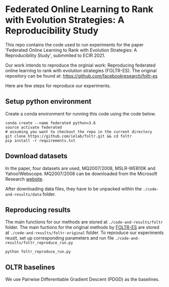 # Federated Online Learning to Rank with Evolution Strategies: A Reproducibility Study

This repo contains the code used to run experiments for the paper 'Federated Online Learning to Rank with Evolution Strategies: A Reproducibility Study', submmited to ECIR 2021.

Our work intends to reproduce the orginial work: Reproducing federated online learning to rank with evolution strategies (FOLTR-ES). The original repository can be found at: https://github.com/facebookresearch/foltr-es

Here are few steps for reproduce our experiments.

## Setup python environment
Create a conda environment for running this code using the code below.

````
conda create --name federated python=3.6
source activate federated
# assuming you want to checkout the repo in the current directory
git clone https://github.com/ielab/foltr.git && cd foltr
pip install -r requirements.txt 
````

## Download datasets
In the paper, four datasets are used, MQ2007/2008, MSLR-WEB10K and Yahoo!Webscope.
MQ2007/2008 can be downloaded from the Microsoft Research [website](https://www.microsoft.com/en-us/research/project/letor-learning-rank-information-retrieval/).

After downloading data files, they have to be unpacked within the `./code-and-results/data` folder.

## Reproducing results
The main functions for our methods are stored at `./code-and-results/foltr` folder. The main fuctions for the original methods by [FOLTR-ES](https://github.com/facebookresearch/foltr-es) are stored at `./code-and-results/foltr-original` folder. 
To reproduce our experiments reuslt, set up corresponding parameters and run file `./code-and-results/foltr_reproduce_run.py`
```
python foltr_reproduce_run.py
```

## OLTR baselines
We use Pairwise Differentiable Gradient Descent (PDGD) as the baselines.
